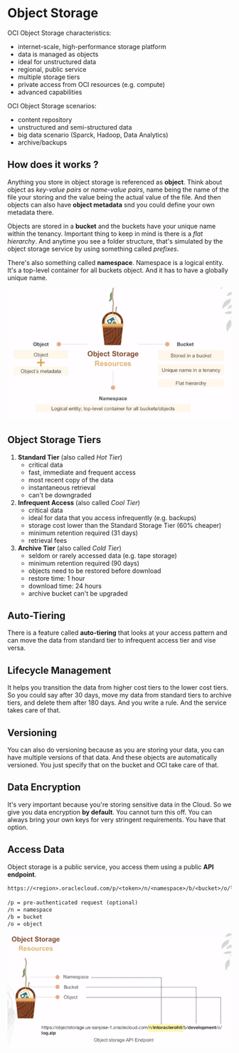 # Object Storage

OCI Object Storage characteristics:
- internet-scale, high-performance storage platform
- data is managed as objects
- ideal for unstructured data
- regional, public service
- multiple storage tiers
- private access from OCI resources (e.g. compute)
- advanced capabilities

OCI Object Storage scenarios:
- content repository
- unstructured and semi-structured data
- big data scenario (Sparck, Hadoop, Data Analytics)
- archive/backups

## How does it works ?

Anything you store in object storage is referenced as **object**. Think about object as *key-value pairs* or *name-value pairs*, name being the name of the file your storing and the value being the actual value of the file. And then objects can also have **object metadata** snd you could define your own metadata there.

Objects are stored in a **bucket** and the buckets have your unique name within the tenancy. Important thing to keep in mind is there is a *flat hierarchy*. And anytime you see a folder structure, that's simulated by the object storage service by using something called *prefixes*.

There's also something called **namespace**. Namespace is a logical entity. It's a top-level container for all buckets object. And it has to have a globally unique name.

![Object Storage](../images/object_storage.png)



## Object Storage Tiers

1. **Standard Tier** (also called *Hot Tier*)
    - critical data
    - fast, immediate and frequent access
    - most recent copy of the data
    - instantaneous retrieval
    - can't be downgraded
2. **Infrequent Access** (also called *Cool Tier*)
    - critical data
    - ideal for data that you access infrequently (e.g. backups)
    - storage cost lower than the Standard Storage Tier (60% cheaper)
    - minimum retention required (31 days)
    - retrieval fees
3. **Archive Tier** (also called *Cold Tier*)
    - seldom or rarely accessed data (e.g. tape storage)
    - minimum retention required (90 days)
    - objects need to be restored before download
    - restore time: 1 hour
    - download time: 24 hours
    - archive bucket can't be upgraded

## Auto-Tiering

There is a feature called **auto-tiering** that looks at your access pattern and can move the data from standard tier to infrequent access tier and vise versa. 

## Lifecycle Management

It helps you transition the data from higher cost tiers to the lower cost tiers. So you could say after 30 days, move my data from standard tiers to archive tiers, and delete them after 180 days. And you write a rule. And the service takes care of that.

## Versioning

You can also do versioning because as you are storing your data, you can have multiple versions of that data. And these objects are automatically versioned. You just specify that on the bucket and OCI take care of that.

## Data Encryption

It's very important because you're storing sensitive data in the Cloud. So we give you data encryption **by default**. You cannot turn this off. You can always bring your own keys for very stringent requirements. You have that option.

## Access Data

Object storage is a public service, you access them using a public **API endpoint**.

    https://<region>.oraclecloud.com/p/<token>/n/<namespace>/b/<bucket>/o/log.zip

    /p = pre-authenticated request (optional)
    /n = namespace
    /b = bucket
    /o = object  

![Object Storage Resource](../images/object_storage_resource.png)